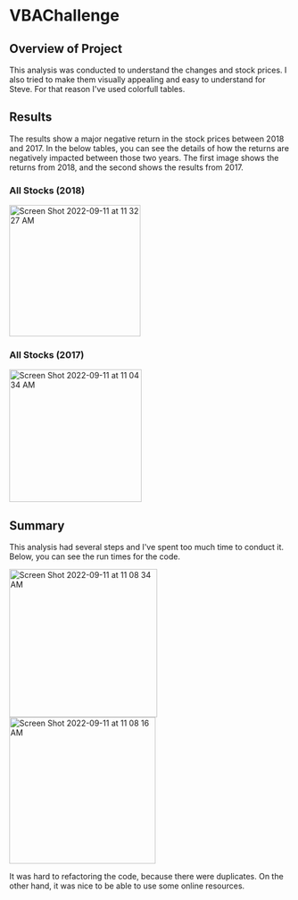 # VBAChallenge

## Overview of Project

This analysis was conducted to understand the changes and stock prices. I also tried to make them visually appealing and easy to understand for Steve. For that reason I've used colorfull tables.

## Results

The results show a major negative return in the stock prices between 2018 and 2017. In the below tables, you can see the details of how the returns are negatively impacted between those two years. The first image shows the returns from 2018, and the second shows the results from 2017. 

### All Stocks (2018)
<img width="235" alt="Screen Shot 2022-09-11 at 11 32 27 AM" src="https://user-images.githubusercontent.com/111788394/189536026-5f9fe994-abc2-4c68-9978-34b8f7d12ca8.png">

### All Stocks (2017)
<img width="237" alt="Screen Shot 2022-09-11 at 11 04 34 AM" src="https://user-images.githubusercontent.com/111788394/189536027-82148abb-5b48-469d-b9cb-c8e2801750b0.png">


## Summary

This analysis had several steps and I've spent too much time to conduct it. Below, you can see the run times for the code. 

<img width="265" alt="Screen Shot 2022-09-11 at 11 08 34 AM" src="https://user-images.githubusercontent.com/111788394/189535954-b558cf89-c19d-45f8-85ed-f5cb8a043b96.png">

<img width="262" alt="Screen Shot 2022-09-11 at 11 08 16 AM" src="https://user-images.githubusercontent.com/111788394/189535958-08c23eb2-4a0a-43f4-ab45-e1545d5475cd.png">


It was hard to refactoring the code, because there were duplicates. On the other hand, it was nice to be able to use some online resources. 


